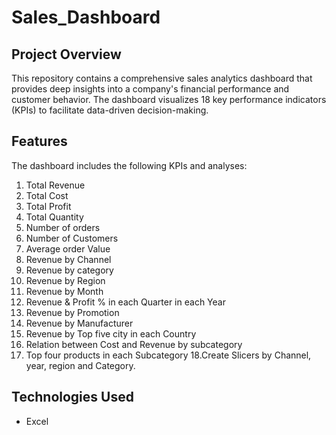 # Sales_Dashboard
## Project Overview
This repository contains a comprehensive sales analytics dashboard that provides deep insights into a company's financial performance and customer behavior. The dashboard visualizes 18 key performance indicators (KPIs) to facilitate data-driven decision-making.

## Features

The dashboard includes the following KPIs and analyses:

1. Total Revenue 
2. Total Cost 
3. Total Profit 
4. Total Quantity 
5. Number of orders 
6. Number of Customers 
7. Average order Value 
8. Revenue by Channel
9. Revenue by category 
10. Revenue by Region 
11. Revenue by Month 
12. Revenue & Profit % in each Quarter in each Year 
13. Revenue by Promotion 
14. Revenue by Manufacturer 
15. Revenue by Top five city in each Country  
16. Relation between Cost and Revenue by subcategory 
17. Top four products in each Subcategory 
18.Create Slicers by Channel, year, region and 
Category. 



## Technologies Used

- Excel

